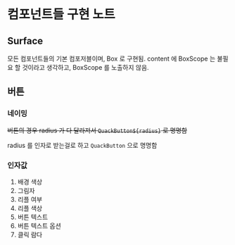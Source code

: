 # 컴포넌트들 구현 노트

## Surface

모든 컴포넌트들의 기본 컴포저블이며, Box 로 구현됨. 
content 에 BoxScope 는 불필요 할 것이라고 생각하고, BoxScope 를 노출하지 않음.

## 버튼

### 네이밍

~~버튼의 경우 radius 가 다 달라져서 `QuackButton${radius}` 로 명명함~~

radius 를 인자로 받는걸로 하고 `QuackButton` 으로 명명함

### 인자값

1. 배경 색상
2. 그림자
3. 리플 여부
4. 리플 색상
5. 버튼 텍스트
6. 버튼 텍스트 옵션
7. 클릭 람다